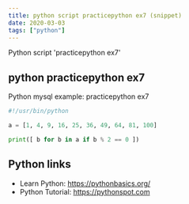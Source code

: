 ```yaml
---
title: python script practicepython ex7 (snippet)
date: 2020-03-03
tags: ["python"]
---
```

Python script 'practicepython ex7'


## python practicepython ex7

Python mysql example: practicepython ex7

```python
#!/usr/bin/python

a = [1, 4, 9, 16, 25, 36, 49, 64, 81, 100]

print([ b for b in a if b % 2 == 0 ])


```

## Python links

- Learn Python: https://pythonbasics.org/
- Python Tutorial: https://pythonspot.com
